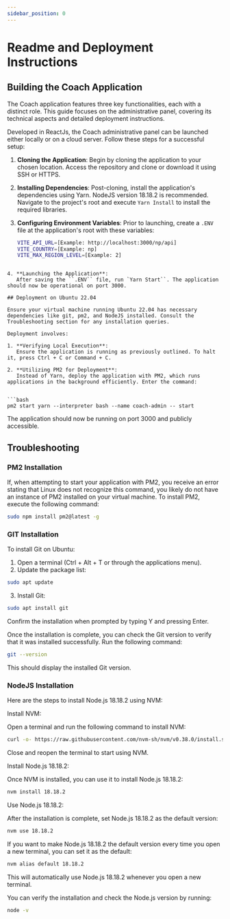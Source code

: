 ```yaml
---
sidebar_position: 0
---
```


# Readme and Deployment Instructions

## Building the Coach Application

The Coach application features three key functionalities, each with a distinct role. This guide focuses on the administrative panel, covering its technical aspects and detailed deployment instructions.

Developed in ReactJs, the Coach administrative panel can be launched either locally or on a cloud server. Follow these steps for a successful setup:

1. **Cloning the Application**: 
   Begin by cloning the application to your chosen location. Access the repository and clone or download it using SSH or HTTPS.

2. **Installing Dependencies**: 
   Post-cloning, install the application's dependencies using Yarn. NodeJS version 18.18.2 is recommended. Navigate to the project's root and execute `Yarn Install` to install the required libraries.

3. **Configuring Environment Variables**: 
   Prior to launching, create a `.ENV` file at the application's root with these variables:

   ```bash
   VITE_API_URL=[Example: http://localhost:3000/np/api]
   VITE_COUNTRY=[Example: np]
   VITE_MAX_REGION_LEVEL=[Example: 2]

```

4. **Launching the Application**:
   After saving the ``.ENV`` file, run `Yarn Start``. The application should now be operational on port 3000.

## Deployment on Ubuntu 22.04

Ensure your virtual machine running Ubuntu 22.04 has necessary dependencies like git, pm2, and NodeJS installed. Consult the Troubleshooting section for any installation queries.

Deployment involves:

1. **Verifying Local Execution**:
   Ensure the application is running as previously outlined. To halt it, press Ctrl + C or Command + C.

2. **Utilizing PM2 for Deployment**:
   Instead of Yarn, deploy the application with PM2, which runs applications in the background efficiently. Enter the command:


```bash
pm2 start yarn --interpreter bash --name coach-admin -- start
```

The application should now be running on port 3000 and publicly accessible.

## Troubleshooting

### PM2 Installation

If, when attempting to start your application with PM2, you receive an error stating that Linux does not recognize this command, you likely do not have an instance of PM2 installed on your virtual machine. To install PM2, execute the following command:

```bash
sudo npm install pm2@latest -g
```

### GIT Installation

To install Git on Ubuntu:

1. Open a terminal (Ctrl + Alt + T or through the applications menu).
2. Update the package list:

```bash
sudo apt update
```

3. Install Git:

```bash
sudo apt install git
```

Confirm the installation when prompted by typing Y and pressing Enter.

Once the installation is complete, you can check the Git version to verify that it was installed successfully. Run the following command:

```bash
git --version
```

This should display the installed Git version.

### NodeJS Installation

Here are the steps to install Node.js 18.18.2 using NVM:

Install NVM:

Open a terminal and run the following command to install NVM:

```bash
curl -o- https://raw.githubusercontent.com/nvm-sh/nvm/v0.38.0/install.sh | bash
```

Close and reopen the terminal to start using NVM.

Install Node.js 18.18.2:

Once NVM is installed, you can use it to install Node.js 18.18.2:

```bash
nvm install 18.18.2
```

Use Node.js 18.18.2:

After the installation is complete, set Node.js 18.18.2 as the default version:

```bash
nvm use 18.18.2
```

If you want to make Node.js 18.18.2 the default version every time you open a new terminal, you can set it as the default:

```bash
nvm alias default 18.18.2
```

This will automatically use Node.js 18.18.2 whenever you open a new terminal.

You can verify the installation and check the Node.js version by running:

```bash
node -v
```
